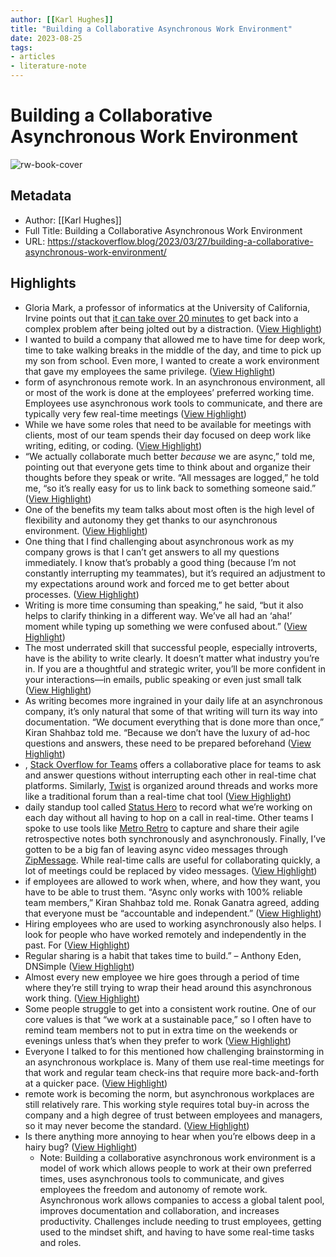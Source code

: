 ```yaml
---
author: [[Karl Hughes]]
title: "Building a Collaborative Asynchronous Work Environment"
date: 2023-08-25
tags: 
- articles
- literature-note
---
```

# Building a Collaborative Asynchronous Work Environment

![rw-book-cover](https://149351115.v2.pressablecdn.com/wp-content/uploads/2023/03/032323-Stack-Overflow-Asynchronus-work-environment_sm.png)

## Metadata
- Author: [[Karl Hughes]]
- Full Title: Building a Collaborative Asynchronous Work Environment
- URL: https://stackoverflow.blog/2023/03/27/building-a-collaborative-asynchronous-work-environment/

## Highlights
- Gloria Mark, a professor of informatics at the University of California, Irvine points out that [it can take over 20 minutes](https://www.wsj.com/articles/SB10001424127887324339204578173252223022388) to get back into a complex problem after being jolted out by a distraction. ([View Highlight](https://read.readwise.io/read/01gwmwgsnm6g9kf535e5ayr1wz))
- I wanted to build a company that allowed me to have time for deep work, time to take walking breaks in the middle of the day, and time to pick up my son from school. Even more, I wanted to create a work environment that gave my employees the same privilege. ([View Highlight](https://read.readwise.io/read/01gwmwmvmk3bbj8c3tq3b39w5x))
- form of asynchronous remote work. In an asynchronous environment, all or most of the work is done at the employees’ preferred working time. Employees use asynchronous work tools to communicate, and there are typically very few real-time meetings ([View Highlight](https://read.readwise.io/read/01gwmwn7fqj902qc38zempez4m))
- While we have some roles that need to be available for meetings with clients, most of our team spends their day focused on deep work like writing, editing, or coding. ([View Highlight](https://read.readwise.io/read/01gwmwpy3zy3648w9jtaw908ar))
- “We actually collaborate much better *because* we are async,” told me, pointing out that everyone gets time to think about and organize their thoughts before they speak or write. “All messages are logged,” he told me, “so it’s really easy for us to link back to something someone said.” ([View Highlight](https://read.readwise.io/read/01gwmwspvenyes142abkhewq70))
- One of the benefits my team talks about most often is the high level of flexibility and autonomy they get thanks to our asynchronous environment. ([View Highlight](https://read.readwise.io/read/01gwmwt3mgj8n40jdw38czdyef))
- One thing that I find challenging about asynchronous work as my company grows is that I can’t get answers to all my questions immediately. I know that’s probably a good thing (because I’m not constantly interrupting my teammates), but it’s required an adjustment to my expectations around work and forced me to get better about processes. ([View Highlight](https://read.readwise.io/read/01gwmwv5xxxj6pg8hm2zyq8r6n))
- Writing is more time consuming than speaking,” he said, “but it also helps to clarify thinking in a different way. We’ve all had an ‘aha!’ moment while typing up something we were confused about.” ([View Highlight](https://read.readwise.io/read/01gwmwvrevc9er9sdnahfc35a4))
- The most underrated skill that successful people, especially introverts, have is the ability to write clearly. It doesn’t matter what industry you’re in. If you are a thoughtful and strategic writer, you’ll be more confident in your interactions—in emails, public speaking or even just small talk ([View Highlight](https://read.readwise.io/read/01gwmwwa3zkzr34q5g43q2nrhw))
- As writing becomes more ingrained in your daily life at an asynchronous company, it’s only natural that some of that writing will turn its way into documentation. “We document everything that is done more than once,” Kiran Shahbaz told me. “Because we don’t have the luxury of ad-hoc questions and answers, these need to be prepared beforehand ([View Highlight](https://read.readwise.io/read/01gwmwwy19x6pg06nptfb18p3k))
- , [Stack Overflow for Teams](https://stackoverflow.co/teams/) offers a collaborative place for teams to ask and answer questions without interrupting each other in real-time chat platforms. Similarly, [Twist](https://twist.com/) is organized around threads and works more like a traditional forum than a real-time chat tool ([View Highlight](https://read.readwise.io/read/01gwmwxne2dv7cnd5wj9bdr2ng))
- daily standup tool called [Status Hero](https://statushero.com/) to record what we’re working on each day without all having to hop on a call in real-time. Other teams I spoke to use tools like [Metro Retro](https://metroretro.io/) to capture and share their agile retrospective notes both synchronously and asynchronously.
  Finally, I’ve gotten to be a big fan of leaving async video messages through [ZipMessage](https://zipmessage.com/). While real-time calls are useful for collaborating quickly, a lot of meetings could be replaced by video messages. ([View Highlight](https://read.readwise.io/read/01gwmwyfmtmw666hyn81j6d6y6))
- if employees are allowed to work when, where, and how they want, you have to be able to trust them. “Async only works with 100% reliable team members,” Kiran Shahbaz told me. Ronak Ganatra agreed, adding that everyone must be “accountable and independent.” ([View Highlight](https://read.readwise.io/read/01gwmx1k4rdph4p91cgcwd87zc))
- Hiring employees who are used to working asynchronously also helps. I look for people who have worked remotely and independently in the past. For ([View Highlight](https://read.readwise.io/read/01gwmx2ck42pbcrr8p1x35ma51))
- Regular sharing is a habit that takes time to build.” – Anthony Eden, DNSimple ([View Highlight](https://read.readwise.io/read/01gwmx3a8mf1k967ra20j10aj1))
- Almost every new employee we hire goes through a period of time where they’re still trying to wrap their head around this asynchronous work thing. ([View Highlight](https://read.readwise.io/read/01gwmx34kzccqf17btxvegwp47))
- Some people struggle to get into a consistent work routine. One of our core values is that “we work at a sustainable pace,” so I often have to remind team members not to put in extra time on the weekends or evenings unless that’s when they prefer to work ([View Highlight](https://read.readwise.io/read/01gwmx43shssq4nbys9c9vfd92))
- Everyone I talked to for this mentioned how challenging brainstorming in an asynchronous workplace is. Many of them use real-time meetings for that work and regular team check-ins that require more back-and-forth at a quicker pace. ([View Highlight](https://read.readwise.io/read/01gwmx4zqh7sjfz1xgt60fxg0w))
- remote work is becoming the norm, but asynchronous workplaces are still relatively rare. This working style requires total buy-in across the company and a high degree of trust between employees and managers, so it may never become the standard. ([View Highlight](https://read.readwise.io/read/01gwmx5w661jg8nhjwktk7856b))
- Is there anything more annoying to hear when you’re elbows deep in a hairy bug? ([View Highlight](https://read.readwise.io/read/01gwvbs4v9q2d3rfp80xh70vxc))
    - Note: Building a collaborative asynchronous work environment is a model of work which allows people to work at their own preferred times, uses asynchronous tools to communicate, and gives employees the freedom and autonomy of remote work. Asynchronous work allows companies to access a global talent pool, improves documentation and collaboration, and increases productivity. Challenges include needing to trust employees, getting used to the mindset shift, and having to have some real-time tasks and roles.
